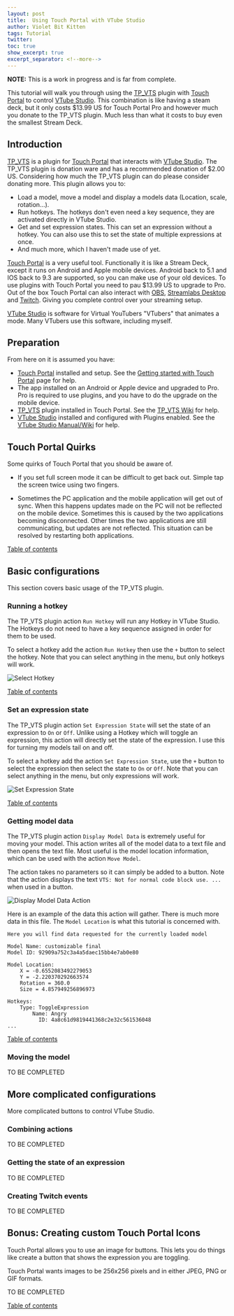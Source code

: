 ```yaml
---
layout: post
title:  Using Touch Portal with VTube Studio
author: Violet Bit Kitten
tags: Tutorial
twitter:
toc: true
show_excerpt: true
excerpt_separator: <!--more-->
---
```


**NOTE:** This is a work in progress and is far from complete.

This tutorial will walk you through using the [TP_VTS](https://wiccy.itch.io/tp-vts) plugin with [Touch Portal](https://www.touch-portal.com/) to control [VTube Studio](https://denchisoft.com/).
This combination is like having a steam deck, but it only costs $13.99 US for Touch Portal Pro and however much you donate to the TP_VTS plugin.
Much less than what it costs to buy even the smallest Stream Deck.

<!--more-->

## Introduction

[TP_VTS](https://wiccy.itch.io/tp-vts) is a plugin for [Touch Portal](https://www.touch-portal.com/) that interacts with [VTube Studio](https://denchisoft.com/).
The TP_VTS plugin is donation ware and has a recommended donation of $2.00 US.
Considering how much the TP_VTS plugin can do please consider donating more.
This plugin allows you to:

* Load a model, move a model and display a models data (Location, scale, rotation...).
* Run hotkeys. The hotkeys don't even need a key sequence, they are activated directly in VTube Studio.
* Get and set expression states. This can set an expression without a hotkey.
  You can also use this to set the state of multiple expressions at once.
* And much more, which I haven't made use of yet.

[Touch Portal](https://www.touch-portal.com/) is a very useful tool.
Functionally it is like a Stream Deck, except it runs on Android and Apple mobile devices.
Android back to 5.1 and IOS back to 9.3 are supported, so you can make use of your old devices.
To use plugins with Touch Portal you need to pau $13.99 US to upgrade to Pro.
Out of the box Touch Portal can also interact with [OBS](https://obsproject.com/), [Streamlabs Desktop](https://streamlabs.com/) and [Twitch](https://www.twitch.tv/).
Giving you complete control over your streaming setup.

[VTube Studio](https://denchisoft.com/) is software for Virtual YouTubers "VTubers" that animates a mode.
Many VTubers use this software, including myself.

## Preparation

From here on it is assumed you have:

* [Touch Portal](https://www.touch-portal.com/) installed and setup.
  See the [Getting started with Touch Portal](https://www.touch-portal.com/blog/post/tutorials/get_started_with_touch_portal.php) page for help.
* The app installed on an Android or Apple device and upgraded to Pro.
  Pro is required to use plugins, and you have to do the upgrade on the mobile device.
* [TP_VTS](https://wiccy.itch.io/tp-vts) plugin installed in Touch Portal.
  See the [TP_VTS Wiki](https://wiccy.net/TP_VTS/doku.php) for help.
* [VTube Studio](https://denchisoft.com/) installed and configured with Plugins enabled.
  See the [VTube Studio Manual/Wiki](https://github.com/DenchiSoft/VTubeStudio/wiki) for help.

## Touch Portal Quirks

Some quirks of Touch Portal that you should be aware of.

* If you set full screen mode it can be difficult to get back out.
  Simple tap the screen twice using two fingers.

* Sometimes the PC application and the mobile application will get out of sync.
  When this happens updates made on the PC will not be reflected on the mobile device.
  Sometimes this is caused by the two applications becoming disconnected.
  Other times the two applications are still communicating, but updates are not reflected.
  This situation can be resolved by restarting both applications.

[Table of contents](#table-of-contents)

## Basic configurations

This section covers basic usage of the TP_VTS plugin.

### Running a hotkey

The TP_VTS plugin action `Run Hotkey` will run any Hotkey in VTube Studio.
The Hotkeys do not need to have a key sequence assigned in order for them to be used.

To select a hotkey add the action `Run Hotkey` then use the `+` button to select the hotkey.
Note that you can select anything in the menu, but only hotkeys will work.

![Select Hotkey](/assets/tutorials/touch-portal-totorial/RunHotkey.png)

[Table of contents](#table-of-contents)

### Set an expression state

The TP_VTS plugin action `Set Expression State` will set the state of an expression to `On` or `Off`.
Unlike using a Hotkey which will toggle an expression, this action will directly set the state of the expression.
I use this for turning my models tail on and off.

To select a hotkey add the action `Set Expression State`, use the `+` button to select the expression then select the state to `On` or `Off`.
Note that you can select anything in the menu, but only expressions will work.

![Set Expression State](/assets/tutorials/touch-portal-totorial/SetEspressionState.png)

[Table of contents](#table-of-contents)

### Getting model data

The TP_VTS plugin action `Display Model Data` is extremely useful for moving your model.
This action writes all of the model data to a text file and then opens the text file.
Most useful is the model location information, which can be used with the action `Move Model`.

The action takes no parameters so it can simply be added to a button.
Note that the action displays the text `VTS: Not for normal code block use. ...` when used in a button.

![Display Model Data Action](../assets/tutorials/touch-portal-totorial/ModelDisplayData.png)

Here is an example of the data this action will gather.
There is much more data in this file.
The `Model Location` is what this tutorial is concerned with.

```text
Here you will find data requested for the currently loaded model

Model Name: customizable final
Model ID: 92909a752c3a4a5daec15bb4e7ab0e80

Model Location: 
    X = -0.6552083492279053
    Y = -2.220370292663574
    Rotation = 360.0
    Size = 4.857949256896973

Hotkeys: 
    Type: ToggleExpression
        Name: Angry
          ID: 4a8c61d9819441368c2e32c561536048
...
```

[Table of contents](#table-of-contents)

### Moving the model

TO BE COMPLETED

## More complicated configurations

More complicated buttons to control VTube Studio.

### Combining actions

TO BE COMPLETED

### Getting the state of an expression

TO BE COMPLETED

### Creating Twitch events

TO BE COMPLETED

## Bonus: Creating custom Touch Portal Icons

Touch Portal allows you to use an image for buttons.
This lets you do things like create a button that shows the expression you are toggling.

Touch Portal wants images to be 256x256 pixels and in either JPEG, PNG or GIF formats.

TO BE COMPLETED

[Table of contents](#table-of-contents)